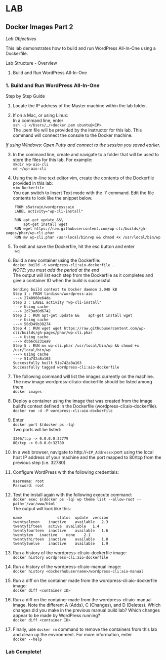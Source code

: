 # LAB
## Docker Images Part 2

*Lab Objectives*

This lab demonstrates how to build and run WordPress All-In-One using a Dockerfile.

Lab Structure - Overview
1.	Build and Run WordPress All-In-One
 

### 1. Build and Run WordPress All-In-One
Step by Step Guide
1.	Locate the IP address of the Master machine within the lab folder.

2.	If on a Mac, or using Linux:  
In a command line, enter  
    `ssh -i </Users/…/>docker.pem ubuntu@<IP>`  
The .pem file will be provided by the instructor for this lab. This command will connect the console to the Docker machine.

*If using Windows: Open Putty and connect to the session you saved earlier.*
 

3.	In the command line, create and navigate to a folder that will be used to store the files for this lab. For example:  
    `mkdir wp-aio-cli`  
    `cd ~/wp-aio-cli`

4.	Using the in-line text editor vim, create the contents of the Dockerfile provided in this lab:  
    `vim Dockerfile`  
You can switch to Insert Text mode with the 'i' command. Edit the file contents to look like the snippet below.  

```
    FROM s5atrain/wordpress:aio
    LABEL activity="wp-cli-install"
    
    RUN apt-get update &&\
        apt-get install wget
    RUN wget https://raw.githubusercontent.com/wp-cli/builds/gh-pages/phar/wp-cli.phar
    RUN mv wp-cli.phar /usr/local/bin/wp && chmod +x /usr/local/bin/wp
```

5.	To exit and save the Dockerfile, hit the esc button and enter  
    `:wq`

6.	Build a new container using the Dockerfile:  
    `docker build -t wordpress-cli:aio-dockerfile .`  
*NOTE: you must add the period at the end*  
The output will list each step from the Dockerfile as it completes and give a container ID when the build is successful.
    ```
    Sending build context to Docker daemon 2.048 kB
    Step 1 : FROM lindison/wordpress-aio
    ---> 2740960e64da
    Step 2 : LABEL activity "wp-cli-install"
    ---> Using cache
    ---> 2d73ad8d6742
    Step 3 : RUN apt-get update &&    apt-get install wget
    ---> Using cache
    ---> 56d349b38274
    Step 4 : RUN wget wget https://raw.githubusercontent.com/wp-cli/builds/gh-pages/phar/wp-cli.phar
    ---> Using cache
    ---> dbb6c6231ea9
    Step 5 : RUN mv wp-cli.phar /usr/local/bin/wp && chmod +x /usr/local/bin/wp
    ---> Using cache
    ---> 51a742a8a163
    Successfully built 51a742a8a163
    Successfully tagged wordpress-cli:aio-dockerfile
    ```

7.	The following command will list the images currently on the machine. The new image wordpress-cli:aio-dockerfile  should be listed among them.  
    `docker images`

8.	Deploy a container using the image that was created from the image build’s context defined in the Dockerfile (wordpress-cli:aio-dockerfile).  
    `docker run -d -P wordpress-cli:aio-dockerfile`

9.	Enter  
    `docker port $(docker ps -lq)`  
    Two ports will be listed:  
    ```
    3306/tcp -> 0.0.0.0:32779  
    80/tcp -> 0.0.0.0:32780  
    ```

10.	In a web browser, navigate to http://`<IP_Address>`:port using the local host IP address of your machine and the port mapped to 80/tcp from the previous step (i.e. 32780).

11.	Configure WordPress with the following credentials:

    `Username: root`  
    `Password: root`

12.	Test the install again with the following execute command:  
`docker exec $(docker ps -lq) wp theme list --allow-root --path='/var/www/html'`  
The output will look like this:
    ```
    name	            status	update	version
    twentyeleven	inactive	available	2.3
    twentyfifteen	active	available	1.4
    twentyfourteen	inactive	available	1.6
    twentyten	inactive	none	2.1
    twentythirteen	inactive	available	1.8
    twentytwelve	inactive	available	1.9
    ```

13. Run a history of the wordpress-cli:aio-dockerfile image:  
`docker history wordpress-cli:aio-dockerfile`

14.	Run a history of the wordpress-cli:aio-manual image:  
`docker history <dockerhubusername>/wordpress-cli:aio-manual`

15. Run a diff on the container made from the wordpress-cli:aio-dockerfile image:  
`docker diff <container ID>`

16.	Run a diff on the container made from the wordpress-cli:aio-manual image. Note the different A (Adds), C (Changes), and D (Deletes). Which changes did you make in the previous manual build lab? Which changes appear to be made by WordPress running?   
`docker diff <container ID>`

17.	Finally, use `docker rm` command to remove the containers from this lab and clean up the environment. For more information, enter  
`docker --help`

### Lab Complete!

<!-- 
LastTested: 2018-09-28
OS: Ubuntu 18.04
DockerVersion: 18.06.1-ce, build e68fc7a
-->
